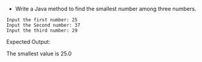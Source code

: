 * Write a Java method to find the smallest number among three numbers. 

```
Input the first number: 25
Input the Second number: 37
Input the third number: 29
```

Expected Output:

The smallest value is 25.0